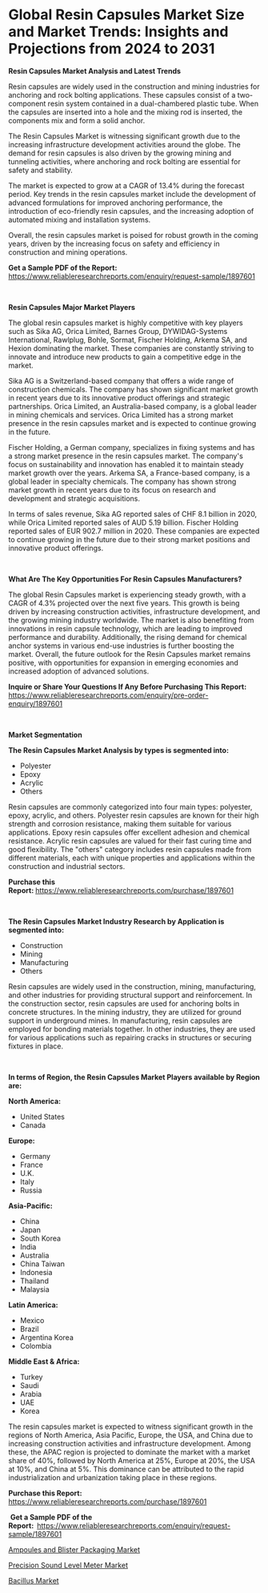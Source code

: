 <p><h1>Global Resin Capsules Market Size and Market Trends: Insights and Projections from 2024 to 2031</h1></p><p><strong>Resin Capsules Market Analysis and Latest Trends</strong></p>
<p><p>Resin capsules are widely used in the construction and mining industries for anchoring and rock bolting applications. These capsules consist of a two-component resin system contained in a dual-chambered plastic tube. When the capsules are inserted into a hole and the mixing rod is inserted, the components mix and form a solid anchor.</p><p>The Resin Capsules Market is witnessing significant growth due to the increasing infrastructure development activities around the globe. The demand for resin capsules is also driven by the growing mining and tunneling activities, where anchoring and rock bolting are essential for safety and stability.</p><p>The market is expected to grow at a CAGR of 13.4% during the forecast period. Key trends in the resin capsules market include the development of advanced formulations for improved anchoring performance, the introduction of eco-friendly resin capsules, and the increasing adoption of automated mixing and installation systems.</p><p>Overall, the resin capsules market is poised for robust growth in the coming years, driven by the increasing focus on safety and efficiency in construction and mining operations.</p></p>
<p><strong>Get a Sample PDF of the Report:&nbsp;</strong> <a href="https://www.reliableresearchreports.com/enquiry/request-sample/1897601">https://www.reliableresearchreports.com/enquiry/request-sample/1897601</a></p>
<p>&nbsp;</p>
<p><strong>Resin Capsules Major Market Players</strong></p>
<p><p>The global resin capsules market is highly competitive with key players such as Sika AG, Orica Limited, Barnes Group, DYWIDAG-Systems International, Rawlplug, Bohle, Sormat, Fischer Holding, Arkema SA, and Hexion dominating the market. These companies are constantly striving to innovate and introduce new products to gain a competitive edge in the market.</p><p>Sika AG is a Switzerland-based company that offers a wide range of construction chemicals. The company has shown significant market growth in recent years due to its innovative product offerings and strategic partnerships. Orica Limited, an Australia-based company, is a global leader in mining chemicals and services. Orica Limited has a strong market presence in the resin capsules market and is expected to continue growing in the future.</p><p>Fischer Holding, a German company, specializes in fixing systems and has a strong market presence in the resin capsules market. The company's focus on sustainability and innovation has enabled it to maintain steady market growth over the years. Arkema SA, a France-based company, is a global leader in specialty chemicals. The company has shown strong market growth in recent years due to its focus on research and development and strategic acquisitions.</p><p>In terms of sales revenue, Sika AG reported sales of CHF 8.1 billion in 2020, while Orica Limited reported sales of AUD 5.19 billion. Fischer Holding reported sales of EUR 902.7 million in 2020. These companies are expected to continue growing in the future due to their strong market positions and innovative product offerings.</p></p>
<p>&nbsp;</p>
<p><strong>What Are The Key Opportunities For Resin Capsules Manufacturers?</strong></p>
<p><p>The global Resin Capsules market is experiencing steady growth, with a CAGR of 4.3% projected over the next five years. This growth is being driven by increasing construction activities, infrastructure development, and the growing mining industry worldwide. The market is also benefiting from innovations in resin capsule technology, which are leading to improved performance and durability. Additionally, the rising demand for chemical anchor systems in various end-use industries is further boosting the market. Overall, the future outlook for the Resin Capsules market remains positive, with opportunities for expansion in emerging economies and increased adoption of advanced solutions.</p></p>
<p><strong>Inquire or Share Your Questions If Any Before Purchasing This Report:</strong> <a href="https://www.reliableresearchreports.com/enquiry/pre-order-enquiry/1897601">https://www.reliableresearchreports.com/enquiry/pre-order-enquiry/1897601</a></p>
<p>&nbsp;</p>
<p><strong>Market Segmentation</strong></p>
<p><strong>The Resin Capsules Market Analysis by types is segmented into:</strong></p>
<p><ul><li>Polyester</li><li>Epoxy</li><li>Acrylic</li><li>Others</li></ul></p>
<p><p>Resin capsules are commonly categorized into four main types: polyester, epoxy, acrylic, and others. Polyester resin capsules are known for their high strength and corrosion resistance, making them suitable for various applications. Epoxy resin capsules offer excellent adhesion and chemical resistance. Acrylic resin capsules are valued for their fast curing time and good flexibility. The "others" category includes resin capsules made from different materials, each with unique properties and applications within the construction and industrial sectors.</p></p>
<p><strong>Purchase this Report:&nbsp;</strong><a href="https://www.reliableresearchreports.com/purchase/1897601">https://www.reliableresearchreports.com/purchase/1897601</a></p>
<p>&nbsp;</p>
<p><strong>The Resin Capsules Market Industry Research by Application is segmented into:</strong></p>
<p><ul><li>Construction</li><li>Mining</li><li>Manufacturing</li><li>Others</li></ul></p>
<p><p>Resin capsules are widely used in the construction, mining, manufacturing, and other industries for providing structural support and reinforcement. In the construction sector, resin capsules are used for anchoring bolts in concrete structures. In the mining industry, they are utilized for ground support in underground mines. In manufacturing, resin capsules are employed for bonding materials together. In other industries, they are used for various applications such as repairing cracks in structures or securing fixtures in place.</p></p>
<p>&nbsp;</p>
<p><strong>In terms of Region, the Resin Capsules Market Players available by Region are:</strong></p>
<p>
    <p> <strong> North America: </strong>
        <ul>
            <li>United States</li>
            <li>Canada</li>
        </ul>
        </p> 
    <p> <strong> Europe: </strong>
        <ul>
            <li>Germany</li>
            <li>France</li>
            <li>U.K.</li>
            <li>Italy</li>
            <li>Russia</li>
        </ul>
        </p> 
    <p> <strong> Asia-Pacific: </strong>
        <ul>
            <li>China</li>
            <li>Japan</li>
            <li>South Korea</li>
            <li>India</li>
            <li>Australia</li>
            <li>China Taiwan</li>
            <li>Indonesia</li>
            <li>Thailand</li>
            <li>Malaysia</li>
        </ul>
        </p> 
    <p> <strong> Latin America: </strong>
        <ul>
            <li>Mexico</li>
            <li>Brazil</li>
            <li>Argentina Korea</li>
            <li>Colombia</li>
        </ul>
        </p> 
    <p> <strong> Middle East & Africa: </strong>
        <ul>
            <li>Turkey</li>
            <li>Saudi</li>
            <li>Arabia</li>
            <li>UAE</li>
            <li>Korea</li>
        </ul>
    </p>
    </p>
<p><p>The resin capsules market is expected to witness significant growth in the regions of North America, Asia Pacific, Europe, the USA, and China due to increasing construction activities and infrastructure development. Among these, the APAC region is projected to dominate the market with a market share of 40%, followed by North America at 25%, Europe at 20%, the USA at 10%, and China at 5%. This dominance can be attributed to the rapid industrialization and urbanization taking place in these regions.</p></p>
<p><strong>Purchase this Report: </strong><a href="https://www.reliableresearchreports.com/purchase/1897601">https://www.reliableresearchreports.com/purchase/1897601</a></p>
<p>&nbsp;<strong>Get a Sample PDF of the Report:&nbsp;&nbsp;</strong><a href="https://www.reliableresearchreports.com/enquiry/request-sample/1897601">https://www.reliableresearchreports.com/enquiry/request-sample/1897601</a></p>
<p><strong></strong></p>
<p><p><a href="https://github.com/peachesmcdowel1/Market-Research-Report-List-1/blob/main/ampoules-and-blister-packaging-market.md">Ampoules and Blister Packaging Market</a></p><p><a href="https://view.publitas.com/reportprime-1/precision-sound-level-meter-market-size-2023-2030-global-industrial-analysis-key-geographical-regions-market-share-top-key-players-product-types-and-forecast-research-report/">Precision Sound Level Meter Market</a></p><p><a href="https://github.com/edytherolanlouisejk1miz0wig/Market-Research-Report-List-1/blob/main/bacillus-market.md">Bacillus Market</a></p></p>